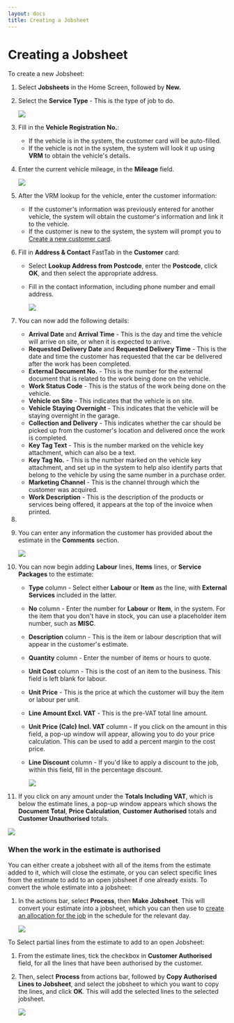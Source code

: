 ```yaml
---
layout: docs
title: Creating a Jobsheet
---
```


# Creating a Jobsheet 
To create a new Jobsheet:
1. Select **Jobsheets** in the Home Screen, followed by **New.**
2. Select the **Service Type** - This is the type of job to do.

   ![](media/garagehive-create-an-estimate1.gif)

3. Fill in the **Vehicle Registration No.**:
    - If the vehicle is in the system, the customer card will be auto-filled.
    - If the vehicle is not in the system, the system will look it up using **VRM** to obtain the vehicle's details.
4. Enter the current vehicle mileage, in the **Mileage** field.

    ![](media/garagehive-create-an-estimate2.gif)

5. After the VRM lookup for the vehicle, enter the customer information:
    - If the customer's information was previously entered for another vehicle, the system will obtain the customer's information and link it to the vehicle.
    - If the customer is new to the system, the system will prompt you to [Create a new customer card](docs/garagehive-create-a-customer-card.html "Create Customer Card").
5. Fill in **Address & Contact** FastTab in the **Customer** card:
    - Select **Lookup Address from Postcode**, enter the **Postcode**, click **OK**, and then select the appropriate address.
    - Fill in the contact information, including phone number and email address.

         ![](media/garagehive-create-an-estimate3.gif)

6. You can now add the following details:
   - **Arrival Date** and **Arrival Time** - This is the day and time the vehicle will arrive on site, or when it is expected to arrive.
   - **Requested Delivery Date** and **Requested Delivery Time** - This is the date and time the customer has requested that the car be delivered after the work has been completed.
   - **External Document No.** - This is the number for the external document that is related to the work being done on the vehicle.
   - **Work Status Code** - This is the status of the work being done on the vehicle.
   - **Vehicle on Site** - This indicates that the vehicle is on site.
   - **Vehicle Staying Overnight** - This indicates that the vehicle will be staying overnight in the garage.
   - **Collection and Delivery** - This indicates whether the car should be picked up from the customer's location and delivered once the work is completed.
   - **Key Tag Text** - This is the number marked on the vehicle key attachment, which can also be a text.
   - **Key Tag No.** - This is the number marked on the vehicle key attachment, and set up in the system to help also identify parts that belong to the vehicle by using the same number in a purchase order.
   - **Marketing Channel** - This is the channel through which the customer was acquired.
   - **Work Description** - This is the description of the products or services being offered, it appears at the top of the invoice when printed.

7. 
7. You can enter any information the customer has provided about the estimate in the **Comments** section. 

   ![](media/garagehive-create-an-estimate4.gif)
   

8. You can now begin adding **Labour** lines, **Items** lines, or **Service Packages** to the estimate:
    - **Type** column - Select either **Labour** or **Item** as the line, with **External Services** included in the latter.
    - **No** column - Enter the number for **Labour** or **Item**, in the system. For the item that you don't have in stock, you can use a placeholder item number, such as **MISC**.
    - **Description** column - This is the item or labour description that will appear in the customer's estimate.
    - **Quantity** column - Enter the number of items or hours to quote.
    - **Unit Cost** column - This is the cost of an item to the business. This field is left blank for labour.
    - **Unit Price** - This is the price at which the customer will buy the item or labour per unit.
    - **Line Amount Excl. VAT** - This is the pre-VAT total line amount. 
    - **Unit Price (Calc) Incl. VAT** column - If you click on the amount in this field, a pop-up window will appear, allowing you to do your price calculation. This can be used to add a percent margin to the cost price.
    - **Line Discount** column - If you'd like to apply a discount to the job, within this field, fill in the percentage discount. 

      ![](media/garagehive-create-an-estimate5.gif)

9.  If you click on any amount under the **Totals Including VAT**, which is below the estimate lines, a pop-up window appears which shows the **Document Total**, **Price Calculation**, **Customer Authorised** totals and **Customer Unauthorised** totals.

   ![](media/garagehive-create-an-estimate6.gif)

### When the work in the estimate is authorised
You can either create a jobsheet with all of the items from the estimate added to it, which will close the estimate, or you can select specific lines from the estimate to add to an open jobsheet if one already exists. 
To convert the whole estimate into a jobsheet:
1. In the actions bar, select **Process**, then **Make Jobsheet**. This will convert your estimate into a jobsheet, which you can then use to [create an allocation for the job](garagehive-create-a-booking.html) in the schedule for the relevant day.

   ![](media/garagehive-create-an-estimate7.gif)

To Select partial lines from the estimate to add to an open Jobsheet:
1. From the estimate lines, tick the checkbox in **Customer Authorised** field, for all the lines that have been authorised by the customer.
2. Then, select **Process** from actions bar, followed by **Copy Authorised Lines to Jobsheet**, and select the jobsheet to which you want to copy the lines, and click **OK**. This will add the selected lines to the selected jobsheet.

   ![](media/garagehive-create-an-estimate8.gif)
